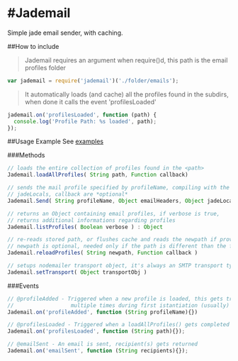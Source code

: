 #Jademail
========

Simple jade email sender, with caching.

##How to include
>Jademail requires an argument when require()d, this path is the email profiles folder

```javascript
var jademail = require('jademail')('./folder/emails');
```
>It automatically loads (and cache) all the profiles found in the subdirs, when done it calls the event 'profilesLoaded'

```javascript
jademail.on('profilesLoaded', function (path) {
  console.log('Profile Path: %s loaded', path);
});
```

##Usage Example
See [examples](./jademail/tree/master/examples)



###Methods

```javascript
// loads the entire collection of profiles found in the <path>
Jademail.loadAllProfiles( String path, Function callback)

// sends the mail profile specified by profileName, compiling with the provided locals
// jadeLocals, callback are *optional*
Jademail.Send( String profileName, Object emailHeaders, Object jadeLocals, Function callback)

// returns an Object containing email profiles, if verbose is true,
// returns additional informations regarding profiles
Jademail.listProfiles( Boolean verbose ) : Object

// re-reads stored path, or flushes cache and reads the newpath if provided
// newpath is optional, needed only if the path is different than the former one
Jademail.reloadProfiles( String newpath, Function callback )

// setups nodemailer transport object, it's always an SMTP transport type
Jademail.setTransport( Object transportObj )
```

###Events

```javascript
// @profileAdded - Triggered when a new profile is loaded, this gets triggered
//                  multiple times during first istantiation (usually)
Jademail.on('profileAdded', function (String profileName){}) 

// @profilesLoaded - Triggered when a loadAllProfiles() gets completed
Jademail.on('profilesLoaded', function (String path){});

// @emailSent - An email is sent, recipient(s) gets returned
Jademail.on('emailSent', function (String recipients){});
```